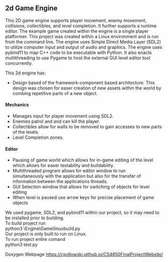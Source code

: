 ## 2d Game Engine

This 2D game engine supports player movement, enemy movement, collisions, collectibles, and level completion. It further supports a runtime editor. The example game created within the engine is a single player platformer. This project was created within a Linux environment and is run from the command line. The engine uses Simple Direct Media Layer (SDL2) to utilize computer input and output of audio and graphics. The engine uses pybind11 to map C++ code to be executable with Python. It also enacts multithreading to use Pygame to host the external GUI level editor tool concurrently.

This 2d engine has:
* Design based of the framework-component based architecture. This design was chosen for easer creation of new assets within the world by combing repetitive parts of a new object.
#### Mechanics
* Manages input for player movement using SDL2.
* Enemies patrol and and can kill the player.
* Collectibles allow for walls to be removed to gain accesses to new parts of the levels.
* Level Completion zones.

#### Editor
* Pausing of game world which allows for in-game editing of the level which allows for easer testability and buildability.
* Multithreaded program allows for editor window to run simultaneously with the application but also for the transfer of information between the applications threads.
* GUI Selection window that allows for switching of objects for level editing
* When level is paused use arrow keys for precise placement of game objects <br/>
 

We used pygame, SDL2, and pybind11 within our project, so it may need to be installed prior to building. <br/>
To build project run <br/>
  python3 \Engine\Game\linuxbuild.py <br/>
Our project is only built to run on Linux. <br/>
To run project entire comand <br/>
python3 test.py <br/>


Doxygen Webpage
https://cjodlowski.github.io/CS4850FinalProjectWebsite/
